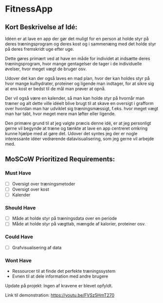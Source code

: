 # FitnessApp

## Kort Beskrivelse af Idé:

Idéen er at lave en app der gør det muligt for en person at holde styr på deres træningsprogram og deres kost og i sammenæng med det holde styr på deres fremskridt uge efter uge. 

Dette gøres primært ved at have en måde for individet at indsætte deres træningsprogram, hvor mange gentagelser de tager i de individuelle øvelser, hvor meget vægt de bruger osv.

Udover det kan der også laves en mad plan, hvor der kan holdes styr på hvor mange kulhydrater, proteiner og ligende man indtager, for at sikre sig at ens kost er bedst til de mål man prøver at opnå. 

Der vil også være en kalender, så man kan holde styr på hvornår man træner og alt dette ville idéelt blive brugt til at skave en oversigt i grafform over hvordan man har udviklet sig træningsmæssigt, f.eks. hvor meget vægt man har tabt, hvor meget mere man løfter eller ligende. 

Den primære grund til at jeg valgte præcis denne idé, er at jeg personligt gerne vil begynde at træne og tænkte at lave en app centreret omkring kunne hjælpe med at gøre det. Udover det syntes jeg der er nogle interessante idéer vedrørende datavisualisering, som jeg gerne vil arbejde med.


## MoSCoW Prioritized Requirements:

### Must Have
  - [ ] Oversigt over træningsmetoder
  - [ ] Oversigt over kost
  - [ ] Kalender

### Should Have
  - [ ] Måde at holde styr på træningsdata over en periode
  - [ ] Måde at holde styr på vægttab, mængde af kalorier, proteiner osv.

### Could Have
  - [ ] Grafvisualisering af data

### Wont Have
  - Ressourcer til at finde det perfekte træningssystem 
  - Evnen til at dele information med andre brugere
  
  
Update på projekt:
Ingen af kravene er blevet opfyldt.

Link til demonstration:
https://youtu.be/FVSz5HmT270
